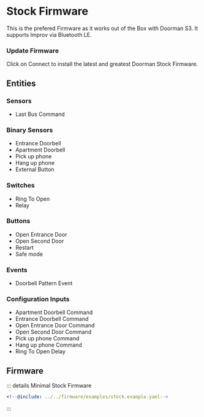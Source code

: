 # Stock Firmware

This is the prefered Firmware as it works out of the Box with Doorman S3.
It supports Improv via Bluetooth LE.

### Update Firmware
Click on Connect to install the latest and greatest Doorman Stock Firmware.
<esp-web-install-button manifest="https://doorman.azon.ai/firmware/release/doorman-stock-manifest.json"></esp-web-install-button>

## Entities

### Sensors
- Last Bus Command

### Binary Sensors
- Entrance Doorbell
- Apartment Doorbell
- Pick up phone <Badge type="info" text="Disabled by default" />
- Hang up phone <Badge type="info" text="Disabled by default" />
- External Button <Badge type="info" text="Disabled by default" />

### Switches
- Ring To Open
- Relay <Badge type="info" text="Disabled by default" />

### Buttons
- Open Entrance Door
- Open Second Door <Badge type="info" text="Disabled by default" />
- Restart <Badge type="info" text="Disabled by default" />
- Safe mode <Badge type="info" text="Disabled by default" />

### Events
- Doorbell Pattern Event

### Configuration Inputs
- Apartment Doorbell Command
- Entrance Doorbell Command
- Open Entrance Door Command
- Open Second Door Command <Badge type="info" text="Disabled by default" />
- Pick up phone Command <Badge type="info" text="Disabled by default" />
- Hang up phone Command <Badge type="info" text="Disabled by default" />
- Ring To Open Delay <Badge type="info" text="Disabled by default" />



## Firmware
::: details Minimal Stock Firmware
```yaml
<!--@include: ../../firmware/examples/stock.example.yaml-->
```
:::

<!--@include: ./additions.md-->